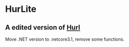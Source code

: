 # HurLite
## A edited version of [Hurl](https://github.com/U-C-S/Hurl)
Move .NET version to .netcore3.1, remove some functions.
